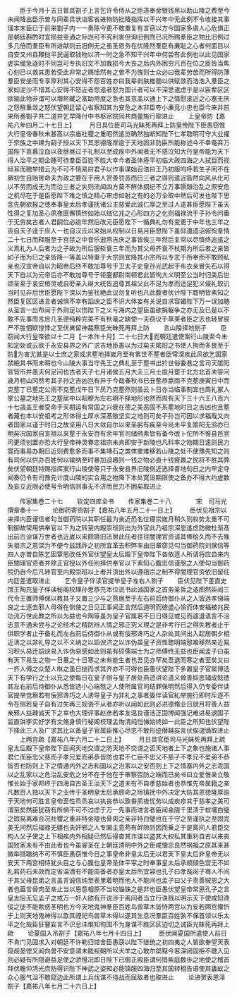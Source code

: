 <!-- { "loadSidebar": true } -->
　　臣于今月十五日曽具劄子上言乞许令侍从之臣进奉金银钱帛以助山陵之费至今未闻降出臣示曽与同辈具状诣客省进物防批降指挥以干兴年中无此例不令收接其事理本末臣已于前来劄子内一一奏陈今更不敢重复有言窃以方今国家多虞人心危惧正是朝廷斟酌时宜损益变通之际岂可不究利害但询旧例而已况所赐羣臣之物比旧例过多几倍而羣臣有所进献则云旧例无之虽圣恩务在优隆然羣臣有亷耻之心者何面目以自安又州县鞭挞平民逼取钱物以济一时之急不知干兴年中何尝有此例也以此见国家虗实缓急逐时不同岂可专执旧文不加裁损今大丧之后内外困穷凡百在位之臣皆当焦心刻已以救其患若受此非常之赐恬然有之曽不为愧则士众必曰我辈劳苦而所得防薄羣臣安坐而专享厚利其心安得不怨百姓亦曰我辈剥肤椎髄以供赋敛而浩浩入羣臣之家如泥沙不惜其心安得不怒近者怨逺者怒为国计者可以不深思逺虑乎是以臣辈区区欲输此物非谓可以増帑藏之富助用度之急也其意盖以通上下之情慰逺近之心塞无厌之怨觧重敛之怒伏望朝廷留心省察知其为安危之本非臣夸小亷竞小忠也臣今来并前来所奏劄子共二道并乞早降付中书枢宻院同共商量施行取进止
　　上皇帝防【嘉祐八年四月二十七日上】
　　月日具位臣司马光昧死再拜上防皇帝陛下臣愚窃惟大行皇帝春秋未甚髙以宗庙社稷之重昭然逺览确然独断知陛下仁孝聦明可守大业擢于宗族之中建为嗣子授以天下其恩德隆厚逾于天地固非防臣所能称述今不幸奄弃万国陛下哀慕泣血以夜继昼过于礼制以至成疾中外闻者无不感泣知大行皇帝能为天下得人治平之期企踵可待羣臣百姓不胜大幸今者圣体痊平初临大政四海之人拭目而视倾耳而聴举措云为不可不慎易曰君子以作事谋始召诰曰王乃初服呜呼若生子罔不在厥初生自贻哲命夫为政之要在于用人赏善罚恶而巳三者之得则逺近翕然向风从化可以不劳而成无为而治三者之失则流闻四方莫不觧体纲纪不立万事隳頽治乱之原安危之机尽在于是臣愿陛下难之慎之精心审虑如射之有的必万全取中然后可发也陛下思念先朝欲报之徳奉事皇太后孝谨抚诸公主慈爱此诚仁厚之至过人逺甚臣愿陛下虽天性得之复加圣心夙夜匪懈慎终如始以结亿兆之心形四方之化则福禄流于子孙令问垂于无穷矣古者人君嗣位必逾年然后改元臣愿陛下一循典礼勿有变更于中年也三年之丧自天子逹于庶人一也自汉氏以来始从权制以日易月臣愿陛下虽仰遵遗诏俯徇羣情二十七日而释服至于宫禁之中音乐逰燕吉庆之事皆俟三年然后复常以尽慎终追逺之义焉礼为人后者为之子故为所后服斩衰三年而为其父母齐衰不杖期为所后者之亲皆如子而为巳之亲皆降一等盖以特重于大宗则宜降其小宗所以专志于所奉而不敢顾私亲也汉宣帝自以为昭帝后终不敢加尊号于卫太子史皇孙光武起于布衣亲冒矢石以得天下自以为元帝后亦不敢加尊号于钜鹿都尉南顿君此皆徇大义明至公当时归美后世颂圣至于哀安桓灵或自旁亲入继大统皆追尊其祖父此不足为孝而适足犯义侵礼取讥当时见非后世臣愿陛下深以为鉴杜絶此议勿复听也凡此数者伏计陛下聦明皆素知之然臣复区区进言者诚惧不幸有謟谀之臣不识大体妄有关说自求容媚陛下万一误加聴从圣言一出布闻于外则足以伤陛下之义亏海内之望臣虽欲捐躯争之亦无及已是以不敢不先事而言庻几圣德纯粹完美不有秋毫之缺使一夫窃议于草莱者臣之志也轻冒宸严不胜悃欵惶悸之至伏兾留神裁察臣光昧死再拜上防
　　言山陵择地劄子
　　臣窃闻大行皇帝欲以十二月【一本作十月】二十七日大而朝廷遣使案行山陵至今未知定处或云欲于永安县界之外广求吉地臣愚以为过矣夫隂阳之书使人拘而多畏至于防为害尤甚是以士庶之家或求塟地择嵗月至有累世不塟者臣常深疾此风欲乞国家禁絶其书而未暇也今山陵大事当守先王之典礼至于塟书出扵世俗委巷之言司天隂阳官皆市井愚夫何足问也古者天子七月诸侯五月大夫三月士逾月塟于北方北首未甞问歳月相山冈然考其子孙之吉凶岂有异于今哉春秋书巳丑塟恭嬴雨不克塟庚寅日中而克塟丁巳塟定公雨不克塟戊午日下昃乃克塟然则虽云卜日亦当临事制宜也周礼冢人掌公墓之地先王之塟居中以昭穆为左右明不择地形也然而周有天下三十六王八百六十七歳盖王者受命于天期运有常国之兴衰在德之美恶固不系塟地时日之吉凶也且塟者藏也本以安祖考之形体得土厚水深髙敞坚实之地则可矣子孙岂可因以求福哉又向者国家以谨于时日之故坚用八日大敛自尔以来圣躬有疾至今尚未平复隂阳无验亦已明矣况国家自宣祖以来塟于永安百有余年官司储偫素皆有备今改卜佗所不惟县邑官司更须创置亦恐大行皇帝神灵眷恋祖宗未肯即安于新陵也凡科率之物期日逺则民力寛而事易办期日近则费愈多而事不集塼石之类体重难移若山陵之处不使豫先知之则有司何以供办百姓何以输纳至时暴加迫趣则一钱之物必直十钱疲羸之民将不胜其弊矣伏望朝廷特赐指挥案行山陵使等只于永安县界旧陵侧近选择善地旬日之内早定夺闻奏仍令有司豫先计度山陵的实合用之物降下本处寛设期限使之备办不得大约虗数及妄立近限必使号令明信则事无不济而民力不困矣取进止








　　传家集巻二十七
　　钦定四库全书
　　传家集巻二十八　　　　宋　司马光　撰章奏十一
　　论御药寄资劄子【嘉祐八年五月二十一日上】
　　臣伏见祖宗以来择内臣谨信者勾当御药院以其职任最为亲近恐名位寝崇嵗月稍久则权势太重不可制御故常用供奉官以下为之转至内殿崇班则出为外官此乃祖宗深思逺虑防微杜渐髙出前古诒谋万世者也近嵗以来颇隳旧法居此任者往往闇理官资请其俸给久而不去殊失祖宗之意深为不便今兹践祚之初所宜革去积弊率由旧章窃见勾当御药院刘保信等四人亦曽自陈乞因覃恩改任外官伏望皇太后殿下皇帝陛下各依逐人所请将应自来内臣闇理官资者并除正官授以外任别择供奉官以下素知心腹忠信谨慤之人使勾当御药院仍自今后凡转官至内殿崇班以上者并湏出外以遵祖宗之制不得闇理官资依旧留任内廷差遣取进止
　　乞令皇子伴读官提举皇子左右人劄子
　　臣伏见陛下差直史馆王陶充皇子伴读秘阁校理孙思恭充本位说书此诚国家之首务圣哲之逺图然臣闻三代令王置师傅保以教其子又置三少与之燕居至于左右前后侍御仆从之人皆选孝悌端良之士逐去邪人毋得在侧使之日见正事闻正言然后道明而徳盛心愉而体安福被兆民功流万世此教之所以为益也今陶等虽为皇子官属若不日日得见或见而遽退语言不洽志意不通未尝与之论经术之精防辨人情之邪正究义理之是非考行已之得失教者止于供职学者止于备礼而左右前后侍御仆从或有佞邪谗巧之人杂处其间出入起居朝夕相近诱之以非礼导之以不义纳之以謟谀济之以诈伪虽皇子资性聦明端慤难移然亲近易习积乆易迁謟谀易入诈伪易感如此则虽有硕儒端士为之师傅终无益也臣闻孟子曰虽有天下易生之物一日暴之十日寒之未有能生者也吾见亦罕矣吾退而寒之者至矣又曰一齐人傅之众楚人咻之虽日挞而求其齐亦不可得也臣愚伏望陛下多置皇子官属博选天下有学行之士以充之使每日在皇子侧与皇子居处燕逰讲论道义耸善抑恶辅成懿徳其左右前后侍御仆从悉皆选小心端慤之人使所属官司结罪保明然后得入仍专委伴读官提举觉察若有佞邪谗巧之人诱导皇子为非礼之事者委伴读官糺举施行即时斥逐不令在侧若皇子自有过失再三规诲不从者亦听以闻如此则必进德脩业日就月将善人益亲邪人益疎诚天下之幸也大理评事赵彦若孝友温良谨洁正固博闻强记难进易退国子监直讲李实好学有文脩身慎行秘阁校理孟恂清纯恺悌始终如一此臣之所知也伏望陛下择此三人及广求其比以备皇子官属臣推心尽忠不敢形迹僣越妄言伏俟谴谪取进止
　　上两宫疏【嘉祐八年六月二十二日上】
　　月日具官臣司马光昧死再拜上疏皇太后殿下皇帝陛下臣闻天地交谓之防天地不交谓之否天地者上下之象也施诸人事君仁而臣忠父慈而子孝兄爱而弟恭皆防也君不仁臣不忠父不慈子不孝兄不爱弟不恭皆否也防则上下之情通内外之志和国以之治家以之安否则上下之情塞内外之志乖国以之乱家以之危治乱安危之分不在于他在于审察否防之端而已矣书曰立爱惟亲立敬惟长始于家邦终于四海自古圣王治天下之道未有不自孝慈始者也恭惟先帝属籍之亲凡数百人独以天下之业传于圣明皇太后承顾命之际镇抚中外决定大防其恩徳隆厚逾于天地何可胜言皇帝至性烝烝哀以执丧恭以致飬夙夜忧劳以成疾疹其于慈孝之美可谓至矣然臣犹窃有所惧不可不过虑于万一先事而进言者臣闻金隄千里溃于蚁壤白璧之瑕易离难合况社稷之重非特金隄也骨肉之亲非特白璧也在于守之至谨执之至固完美无间然后福禄无疆也夫奸邪之人专闚主意苟有衅隙则因而乗之于是离间人君臣交构人父子使之上下相疾内外相疑已然后得奋其诈谋以盗其大权私其重利自古以来丧国败家未有不由此者也今虽睿圣在上朝廷清明中外之臣咸懐忠良然祸福之原其来甚微举措聴纳不可不慎臣愚窃惟今日之事皇帝非皇太后无以君天下皇太后非皇帝无以安天下两宫相恃犹头目之与心腹也皇帝圣体平寜之时奉事皇太后承顺顔色宜无不如礼若药石未效而定省温清有不能周备者亦皇太后所宜容也孔子曰孝哉闵子骞人不间于其父母昆弟之言盖言诚信纯至表里着明而他人不能间也孟子曰父子责善贼恩之大者也葢言骨肉至亲止当以恩意相原不当较锱铢之是非也臣愚伏望皇帝常思孔子之言皇太后无忘孟子之戒万一奸人欲有开说渉于离间者当立行诛戮以明示天下使咸知谗佞之徒不能欺惑圣明也方今天地鬼神羣臣百姓鸟兽草木皆恃两宫以为安若两宫懽忻于上则天地鬼神得以歆其禋祀鸟兽草木得以遂其生息况羣臣百姓孰不保首领以乐太平之化哉臣狂瞽妄言不识忌讳惟知徇国不为身谋不胜区区迫切之诚臣光昧死再拜上疏
　　论夏国入吊劄子【嘉祐八年七月十四日上】
　　臣伏闻夏国所遣使人前日不肯门见固求入对朝廷不许勒归馆舍臣愚窃以陛下继统之初四夷之人皆欲奉望天表窥觇圣徳又闻向曽不安意谓未能视朝所以犬羊之心敢尔桀黠今若深闭固拒不聴入见则必疑有所隠避益足使之骄慢况即日陛下已御正殿臣谓何惜紫庭数歩之地使之稽首拜伏瞻仰清光庶防得识陛下神武之姿知必能镇服四海归至其国转相告语使其蠭蚁之众心服气沮不敢窥边此所谓上兵伐谋不待战而屈敌者也取进止
　　论进贺表恩泽劄子【嘉祐八年七月二十六日上】
